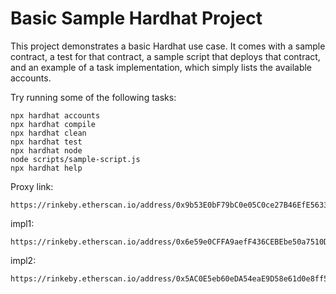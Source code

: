 # Basic Sample Hardhat Project

This project demonstrates a basic Hardhat use case. It comes with a sample contract, a test for that contract, a sample script that deploys that contract, and an example of a task implementation, which simply lists the available accounts.

Try running some of the following tasks:

```shell
npx hardhat accounts
npx hardhat compile
npx hardhat clean
npx hardhat test
npx hardhat node
node scripts/sample-script.js
npx hardhat help
```

Proxy link:

```
https://rinkeby.etherscan.io/address/0x9b53E0bF79bC0e05C0ce27B46EfE56333a318e54#code
```

impl1:

```
https://rinkeby.etherscan.io/address/0x6e59e0CFFA9aefF436CEBEbe50a7510Dcb0E9260#code

```

impl2:

```
https://rinkeby.etherscan.io/address/0x5AC0E5eb60eDA54eaE9D58e61d0e8ff5ED4444c9#code
```
